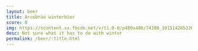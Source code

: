 ```yaml
---
layout: beer
title: Arcobräu winterbier
score: 8
img: https://scontent.xx.fbcdn.net/v/t1.0-0/p480x480/74388_10151428532683745_883935005_n.jpg?oh=b79942c8b38915bdaebdb2be932e2fa5&oe=587F0CC3
desc: Not sure what it has to do with winter
permalink: /beer/:title.html
---
```

